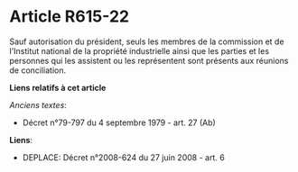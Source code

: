 # Article R615-22

Sauf autorisation du président, seuls les membres de la commission et de l'Institut national de la propriété industrielle
ainsi que les parties et les personnes qui les assistent ou les représentent sont présents aux réunions de conciliation.

**Liens relatifs à cet article**

_Anciens textes_:

  - Décret n°79-797 du 4 septembre 1979 - art. 27 (Ab)

**Liens**:

  - DEPLACE: Décret n°2008-624 du 27 juin 2008 - art. 6
